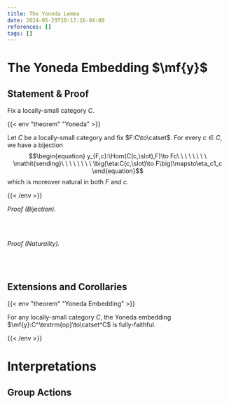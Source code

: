 ```yaml
---
title: The Yoneda Lemma
date: 2024-05-29T18:17:16-04:00
references: []
tags: []
---
```


# The Yoneda Embedding $\mf{y}$

## Statement & Proof

Fix a locally-small category $C$.

{{< env "theorem" "Yoneda" >}}

Let $C$ be a locally-small category and fix $F:C\to\catset$. For every $c\in C$, we have a bijection
$$\begin{equation}
    y_{F,c}:\Hom(C(c,\slot),F)\to Fc\ \ \ \ \ \ \ \ \mathit{sending}\ \ \ \ \ \ \ \ \big(\eta:C(c,\slot)\to F\big)\mapsto\eta_c1_c
\end{equation}$$
which is moreover natural in both $F$ and $c$.

{{< /env >}}

*Proof (Bijection).* 

<br><br>

*Proof (Naturality).* 

<br><br>

## Extensions and Corollaries

{{< env "theorem" "Yoneda Embedding" >}}

For any locally-small category $C$, the Yoneda embedding $\mf{y}:C^\textrm{op}\to\catset^C$ is fully-faithful.

{{< /env >}}

# Interpretations

## Group Actions

